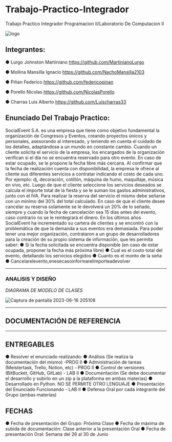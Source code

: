# Trabajo-Practico-Integrador
Trabajo Practico Integrador Programacion II/Laboratorio De Computacion II

![logo](https://user-images.githubusercontent.com/105757516/236952596-193e8aa3-09a5-48e2-be4d-5dfb3fa704e0.png)

## Integrantes:

● Lurgo Johnston Martiniano
https://github.com/MartinianoLurgo
  
● Mollina Mansilla Ignacio
https://github.com/NachoMansilla2103
  
● Piñan Federico 
https://github.com/federicopinan

● Porello Nicolas
https://github.com/NicolasPorello

● Charras Luis Alberto
https://github.com/Luischarras33


## Enunciado Del Trabajo Practico:

SocialEvent S.A. es una empresa que tiene como objetivo fundamental la organización de Congresos y Eventos, creando
proyectos únicos y personales, asesorando al interesado,
y teniendo en cuenta el cuidado de los detalles, adaptándose a un mundo en constante cambio.
Cuando un cliente solicita el servicio de la empresa, los encargados de la organización verifican si el día no se encuentra
reservado para otro evento. En caso de estar ocupado, se le propone la fecha libre más cercana.
Al confirmar que la fecha de realización cuenta con disponibilidad, la empresa le ofrece al cliente sus diferentes servicios a
contratar indicando el costo de cada uno. Por ejemplo: dj, decoración, cotillón, máquina de humo, maquillaje, música en
vivo, etc.
Luego de que el cliente seleccione los servicios deseados se calcula el importe total de la fiesta y se le suman los gastos
administrativos, junto con el IVA.
Para realizar la reserva del servicio el mismo debe señarse con un mínimo del 30% del total calculado.
En caso de que el cliente desee cancelar su reserva solamente se le devolverá un 20% de lo señado, siempre y cuando la
fecha de cancelación sea 15 días antes del evento, caso contrario no se le reintegrará el dinero.
En los últimos años SocialEvent ha incrementado su cartera de clientes y se encontró con la problemática de que la
demanda a sus eventos era demasiada.
Para poder tener una mejor organización, contrataron a un grupo de desarrolladores para la creación de su propio sistema
de información, que les permita saber:
● Si la fecha solicitada se encuentra disponible (en caso de estar ocupada, proponer la fecha más próxima libre)
● Cual es el costo total del evento, detallando los servicios elegidos
● Cuanto es el monto de la seña
● Cancelarelevento,enesecasoinformarelimporteadevolver


___
### ANALISIS Y DISEÑO

*DIAGRAMA DE MODELO DE CLASES*

![Captura de pantalla 2023-06-16 205108](https://github.com/MartinianoLurgo/TRABAJO-PRACTICO-INTEGRADOR-LABORATORIO-PROGRAMACION/assets/105757516/fecf5785-ff59-422d-b3af-e91b0986652d)

___
## DOCUMENTACIÓN DE REFERENCIA

___
## ENTREGABLES

● Resolver el enunciado realizando:
● Análisis (Se realiza la documentación del mismo) -PROG II
● Administración de tareas (Meistertask, Trello, Notion, etc) - PROG II
● Control de versiones (BitBucket, GitHub, GitLab) - LAB II
● Documentación (Se debe documentar el desarrollo y subirlo
en un zip a la plataforma en ambas materias)
● Desarrollado en Python. NO SE PERMITE OTRO LENGUAJE
● Presentación del Enunciado Funcionando - LAB II
● Defensa Oral por cada integrante del Grupo (ambas materias)

## FECHAS

● Fecha de presentación del Grupo: Próxima Clase
● Fecha de máxima de subida de documentación: Clase
  anterior a la presentación Oral
● Fecha de presentación Oral: Semana del 26 al 30 de Junio


